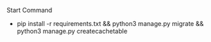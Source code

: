 


Start Command
- pip install -r requirements.txt && python3 manage.py migrate && python3 manage.py createcachetable